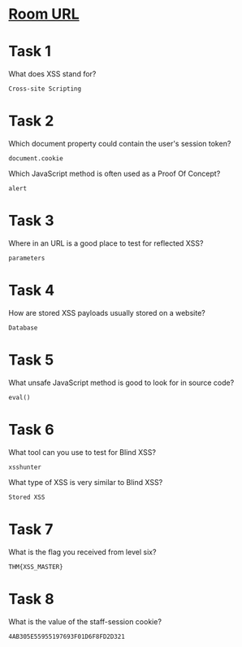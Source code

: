 # [Room URL](https://tryhackme.com/room/xssgi)

# Task 1

What does XSS stand for?
```
Cross-site Scripting
```

# Task 2

Which document property could contain the user's session token?
```
document.cookie
```
Which JavaScript method is often used as a Proof Of Concept?
```
alert
```

# Task 3

 Where in an URL is a good place to test for reflected XSS?
 ```
 parameters
 ```
 
 # Task 4
 
How are stored XSS payloads usually stored on a website?
```
Database  
```

# Task 5

 What unsafe JavaScript method is good to look for in source code?
 ```
 eval()
 ```
 
 # Task 6
 
 
What tool can you use to test for Blind XSS?
```
xsshunter
```
What type of XSS is very similar to Blind XSS?
```
Stored XSS
```

# Task 7


What is the flag you received from level six?
```
THM{XSS_MASTER}
```

# Task 8

What is the value of the staff-session cookie?
```
4AB305E55955197693F01D6F8FD2D321
```
